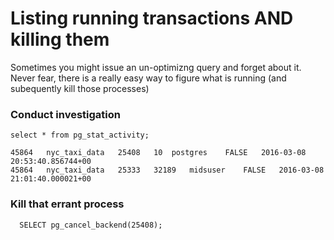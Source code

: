 # Listing running transactions AND killing them

Sometimes you might issue an un-optimizng query and forget about it. Never fear, there is a really easy way to figure what is running (and subequently kill those processes)

### Conduct investigation

```
select * from pg_stat_activity;

45864   nyc_taxi_data   25408   10  postgres    FALSE   2016-03-08 20:53:40.856744+00
45864   nyc_taxi_data   25333   32189   midsuser    FALSE   2016-03-08 21:01:40.000021+00
```

### Kill that errant process

```
  SELECT pg_cancel_backend(25408); 
```

